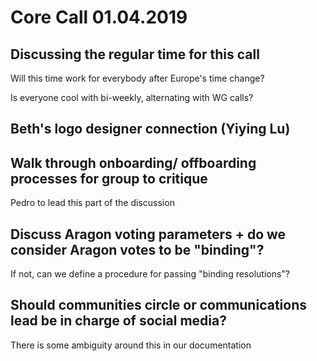 # Core Call 01.04.2019

## Discussing the regular time for this call

Will this time work for everybody after Europe's time change?

Is everyone cool with bi-weekly, alternating with WG calls?

## Beth's logo designer connection \(Yiying Lu\)

## Walk through onboarding/ offboarding processes for group to critique

Pedro to lead this part of the discussion

## Discuss Aragon voting parameters + do we consider Aragon votes to be "binding"?

If not, can we define a procedure for passing "binding resolutions"?

## Should communities circle or communications lead be in charge of social media?  

There is some ambiguity around this in our documentation


